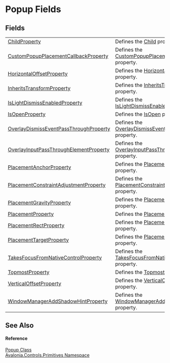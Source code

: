 # Popup Fields




## Fields
<table>
<tr>
<td><a href="F_Avalonia_Controls_Primitives_Popup_ChildProperty">ChildProperty</a></td>
<td>Defines the <a href="P_Avalonia_Controls_Primitives_Popup_Child">Child</a> property.</td>
</tr>
<tr>
<td><a href="F_Avalonia_Controls_Primitives_Popup_CustomPopupPlacementCallbackProperty">CustomPopupPlacementCallbackProperty</a></td>
<td>Defines the <a href="P_Avalonia_Controls_Primitives_Popup_CustomPopupPlacementCallback">CustomPopupPlacementCallback</a> property.</td>
</tr>
<tr>
<td><a href="F_Avalonia_Controls_Primitives_Popup_HorizontalOffsetProperty">HorizontalOffsetProperty</a></td>
<td>Defines the <a href="P_Avalonia_Controls_Primitives_Popup_HorizontalOffset">HorizontalOffset</a> property.</td>
</tr>
<tr>
<td><a href="F_Avalonia_Controls_Primitives_Popup_InheritsTransformProperty">InheritsTransformProperty</a></td>
<td>Defines the <a href="P_Avalonia_Controls_Primitives_Popup_InheritsTransform">InheritsTransform</a> property.</td>
</tr>
<tr>
<td><a href="F_Avalonia_Controls_Primitives_Popup_IsLightDismissEnabledProperty">IsLightDismissEnabledProperty</a></td>
<td>Defines the <a href="P_Avalonia_Controls_Primitives_Popup_IsLightDismissEnabled">IsLightDismissEnabled</a> property.</td>
</tr>
<tr>
<td><a href="F_Avalonia_Controls_Primitives_Popup_IsOpenProperty">IsOpenProperty</a></td>
<td>Defines the <a href="P_Avalonia_Controls_Primitives_Popup_IsOpen">IsOpen</a> property.</td>
</tr>
<tr>
<td><a href="F_Avalonia_Controls_Primitives_Popup_OverlayDismissEventPassThroughProperty">OverlayDismissEventPassThroughProperty</a></td>
<td>Defines the <a href="P_Avalonia_Controls_Primitives_Popup_OverlayDismissEventPassThrough">OverlayDismissEventPassThrough</a> property.</td>
</tr>
<tr>
<td><a href="F_Avalonia_Controls_Primitives_Popup_OverlayInputPassThroughElementProperty">OverlayInputPassThroughElementProperty</a></td>
<td>Defines the <a href="P_Avalonia_Controls_Primitives_Popup_OverlayInputPassThroughElement">OverlayInputPassThroughElement</a> property.</td>
</tr>
<tr>
<td><a href="F_Avalonia_Controls_Primitives_Popup_PlacementAnchorProperty">PlacementAnchorProperty</a></td>
<td>Defines the <a href="P_Avalonia_Controls_Primitives_Popup_PlacementAnchor">PlacementAnchor</a> property.</td>
</tr>
<tr>
<td><a href="F_Avalonia_Controls_Primitives_Popup_PlacementConstraintAdjustmentProperty">PlacementConstraintAdjustmentProperty</a></td>
<td>Defines the <a href="P_Avalonia_Controls_Primitives_Popup_PlacementConstraintAdjustment">PlacementConstraintAdjustment</a> property.</td>
</tr>
<tr>
<td><a href="F_Avalonia_Controls_Primitives_Popup_PlacementGravityProperty">PlacementGravityProperty</a></td>
<td>Defines the <a href="P_Avalonia_Controls_Primitives_Popup_PlacementGravity">PlacementGravity</a> property.</td>
</tr>
<tr>
<td><a href="F_Avalonia_Controls_Primitives_Popup_PlacementProperty">PlacementProperty</a></td>
<td>Defines the <a href="P_Avalonia_Controls_Primitives_Popup_Placement">Placement</a> property.</td>
</tr>
<tr>
<td><a href="F_Avalonia_Controls_Primitives_Popup_PlacementRectProperty">PlacementRectProperty</a></td>
<td>Defines the <a href="P_Avalonia_Controls_Primitives_Popup_PlacementRect">PlacementRect</a> property.</td>
</tr>
<tr>
<td><a href="F_Avalonia_Controls_Primitives_Popup_PlacementTargetProperty">PlacementTargetProperty</a></td>
<td>Defines the <a href="P_Avalonia_Controls_Primitives_Popup_PlacementTarget">PlacementTarget</a> property.</td>
</tr>
<tr>
<td><a href="F_Avalonia_Controls_Primitives_Popup_TakesFocusFromNativeControlProperty">TakesFocusFromNativeControlProperty</a></td>
<td>Defines the <a href="P_Avalonia_Controls_Primitives_Popup_TakesFocusFromNativeControl">TakesFocusFromNativeControl</a> property.</td>
</tr>
<tr>
<td><a href="F_Avalonia_Controls_Primitives_Popup_TopmostProperty">TopmostProperty</a></td>
<td>Defines the <a href="P_Avalonia_Controls_Primitives_Popup_Topmost">Topmost</a> property.</td>
</tr>
<tr>
<td><a href="F_Avalonia_Controls_Primitives_Popup_VerticalOffsetProperty">VerticalOffsetProperty</a></td>
<td>Defines the <a href="P_Avalonia_Controls_Primitives_Popup_VerticalOffset">VerticalOffset</a> property.</td>
</tr>
<tr>
<td><a href="F_Avalonia_Controls_Primitives_Popup_WindowManagerAddShadowHintProperty">WindowManagerAddShadowHintProperty</a></td>
<td>Defines the <a href="P_Avalonia_Controls_Primitives_Popup_WindowManagerAddShadowHint">WindowManagerAddShadowHint</a> property.</td>
</tr>
</table>

## See Also


#### Reference
<a href="T_Avalonia_Controls_Primitives_Popup">Popup Class</a>  
<a href="N_Avalonia_Controls_Primitives">Avalonia.Controls.Primitives Namespace</a>  
